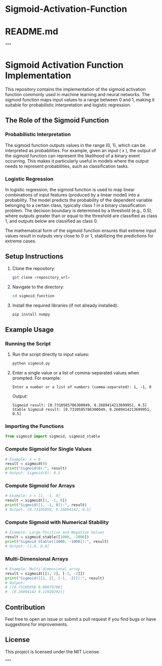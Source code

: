 # Sigmoid-Activation-Function

# README.md
"""
# Sigmoid Activation Function Implementation

This repository contains the implementation of the sigmoid activation function commonly used in machine learning and neural networks. The sigmoid function maps input values to a range between 0 and 1, making it suitable for probabilistic interpretation and logistic regression.

## The Role of the Sigmoid Function

### Probabilistic Interpretation
The sigmoid function outputs values in the range (0, 1), which can be interpreted as probabilities. For example, given an input \( x \), the output of the sigmoid function can represent the likelihood of a binary event occurring. This makes it particularly useful in models where the output needs to represent probabilities, such as classification tasks.

### Logistic Regression
In logistic regression, the sigmoid function is used to map linear combinations of input features (produced by a linear model) into a probability. The model predicts the probability of the dependent variable belonging to a certain class, typically class 1 in a binary classification problem. The decision boundary is determined by a threshold (e.g., 0.5), where outputs greater than or equal to the threshold are classified as class 1, and outputs below are classified as class 0.

The mathematical form of the sigmoid function ensures that extreme input values result in outputs very close to 0 or 1, stabilizing the predictions for extreme cases.

## Setup Instructions

1. Clone the repository:
    ```bash
    git clone <repository_url>
    ```

2. Navigate to the directory:
    ```bash
    cd sigmoid_function
    ```

3. Install the required libraries (if not already installed):
    ```bash
    pip install numpy
    ```

## Example Usage

### Running the Script

1. Run the script directly to input values:
    ```bash
    python sigmoid.py
    ```

2. Enter a single value or a list of comma-separated values when prompted. For example:
    ```
    Enter a number or a list of numbers (comma-separated): 1, -1, 0
    ```
    Output:
    ```
    Sigmoid result: [0.7310585786300049, 0.2689414213699951, 0.5]
    Stable Sigmoid result: [0.7310585786300049, 0.2689414213699951, 0.5]
    ```

### Importing the Functions

```python
from sigmoid import sigmoid, sigmoid_stable
```

### Compute Sigmoid for Single Values

```python
# Example: x = 0
result = sigmoid(0)
print("Sigmoid(0):", result)
# Output: Sigmoid(0): 0.5
```

### Compute Sigmoid for Arrays

```python
# Example: x = [1, -1, 0]
result = sigmoid([1, -1, 0])
print("Sigmoid([1, -1, 0]):", result)
# Output: [0.73105858, 0.26894142, 0.5]
```

### Compute Sigmoid with Numerical Stability

```python
# Example: Large Positive and Negative Values
result = sigmoid_stable([1000, -1000])
print("Sigmoid Stable([1000, -1000]):", result)
# Output: [1.0, 0.0]
```

### Multi-Dimensional Arrays

```python
# Example: Multi-dimensional array
result = sigmoid([[1, 2], [-1, -2]])
print("Sigmoid([[1, 2], [-1, -2]]):", result)
# Output: 
# [[0.73105858 0.88079708]
#  [0.26894142 0.11920292]]
```

## Contribution

Feel free to open an issue or submit a pull request if you find bugs or have suggestions for improvements.

## License

This project is licensed under the MIT License.

"""
